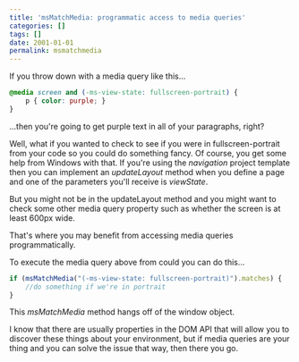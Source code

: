 ```yaml
---
title: 'msMatchMedia: programmatic access to media queries'
categories: []
tags: []
date: 2001-01-01
permalink: msmatchmedia
---
```


If you throw down with a media query like this...
<!-- xmore -->

``` css
@media screen and (-ms-view-state: fullscreen-portrait) {
    p { color: purple; }
}
```

...then you're going to get purple text in all of your paragraphs, right?

Well, what if you wanted to check to see if you were in fullscreen-portrait from your code so you could do something fancy. Of course, you get some help from Windows with that. If you're using the _navigation_ project template then you can implement an _updateLayout_ method when you define a page and one of the parameters you'll receive is _viewState_.

But you might not be in the updateLayout method and you might want to check some other media query property such as whether the screen is at least 600px wide.

That's where you may benefit from accessing media queries programmatically.

To execute the media query above from could you can do this...

``` js
if (msMatchMedia("(-ms-view-state: fullscreen-portrait)").matches) {
    //do something if we're in portrait
}
```

This _msMatchMedia_ method hangs off of the window object.

I know that there are usually properties in the DOM API that will allow you to discover these things about your environment, but if media queries are your thing and you can solve the issue that way, then there you go.